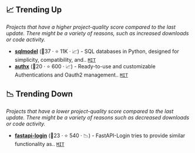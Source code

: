 ## 📈 Trending Up

_Projects that have a higher project-quality score compared to the last update. There might be a variety of reasons, such as increased downloads or code activity._

- <b><a href="https://github.com/tiangolo/sqlmodel">sqlmodel</a></b> (🥇37 ·  ⭐ 11K · 📈) - SQL databases in Python, designed for simplicity, compatibility, and.. <code><a href="http://bit.ly/34MBwT8">MIT</a></code>
- <b><a href="https://github.com/yezz123/authx">authx</a></b> (🥈20 ·  ⭐ 600 · 📈) - Ready-to-use and customizable Authentications and Oauth2 management.. <code><a href="http://bit.ly/34MBwT8">MIT</a></code>

## 📉 Trending Down

_Projects that have a lower project-quality score compared to the last update. There might be a variety of reasons such as decreased downloads or code activity._

- <b><a href="https://github.com/MushroomMaula/fastapi_login">fastapi-login</a></b> (🥈23 ·  ⭐ 540 · 📉) - FastAPI-Login tries to provide similar functionality as.. <code><a href="http://bit.ly/34MBwT8">MIT</a></code>

